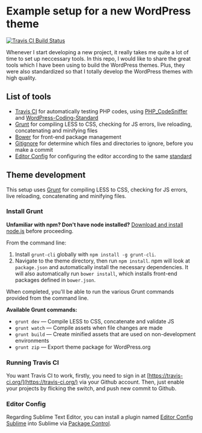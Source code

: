# Example setup for a new WordPress theme

[![Travis CI Build Status](https://travis-ci.org/thanhluu/wp-theme-setup.svg?branch=master)](https://travis-ci.org/thanhluu/wp-theme-setup)

Whenever I start developing a new project, it really takes me quite a lot of time to set up neccessary tools. In this repo, I would like to share the great tools which I have been using to build the WordPress themes. Plus, they were also standardized so that I totally develop the WordPress themes with high quality.

## List of tools

* [Travis CI](http://travis-ci.org) for automatically testing PHP codes, using [PHP_CodeSniffer](https://github.com/squizlabs/PHP_CodeSniffer) and [WordPress-Coding-Standard](https://github.com/WordPress-Coding-Standards/WordPress-Coding-Standards)
* [Grunt](http://gruntjs.com/) for compiling LESS to CSS, checking for JS errors, live reloading, concatenating and minifying files
* [Bower](http://bower.io/) for front-end package management
* [Gitignore](http://www.gitignore.io/) for determine which files and directories to ignore, before you make a commit
* [Editor Config](http://editorconfig.org/) for configuring the editor according to the same [standard](http://make.wordpress.org/core/handbook/coding-standards/php/#indentation)

## Theme development

This setup uses [Grunt](http://gruntjs.com/) for compiling LESS to CSS, checking for JS errors, live reloading, concatenating and minifying files.

### Install Grunt

**Unfamiliar with npm? Don't have node installed?** [Download and install node.js](http://nodejs.org/download/) before proceeding.

From the command line:

1. Install `grunt-cli` globally with `npm install -g grunt-cli`.
2. Navigate to the theme directory, then run `npm install`. npm will look at `package.json` and automatically install the necessary dependencies. It will also automatically run `bower install`, which installs front-end packages defined in `bower.json`.

When completed, you'll be able to run the various Grunt commands provided from the command line.

**Available Grunt commands:**

* `grunt dev` — Compile LESS to CSS, concatenate and validate JS
* `grunt watch` — Compile assets when file changes are made
* `grunt build` — Create minified assets that are used on non-development environments
* `grunt zip` — Export theme package for WordPress.org

### Running Travis CI

You want Travis CI to work, firstly, you need to sign in at [https://travis-ci.org/](https://travis-ci.org/) via your Github account. Then, just enable your projects by flicking the switch, and push new commit to Github.


### Editor Config
Regarding Sublime Text Editor, you can install a plugin named [Editor Config Sublime](https://github.com/sindresorhus/editorconfig-sublime) into Sublime via [Package Control](https://sublime.wbond.net/).
